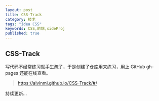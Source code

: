 ```yaml
---
layout: post
title: CSS-Track
category: 技术
tags: "idea CSS"
keywords: CSS,前端,sideProj
published: true
---
```


## CSS-Track

写代码不经常练习就手生疏了，于是创建了仓库用来练习，用上 GitHub gh-pages 还能在线查看。

> https://alvinmi.github.io/CSS-Track/#/


持续更新...